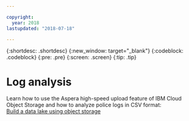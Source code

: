 ```yaml
---

copyright:
  year: 2018
lastupdated: "2018-07-18"

---
```


{:shortdesc: .shortdesc}
{:new_window: target="_blank"}
{:codeblock: .codeblock}
{:pre: .pre}
{:screen: .screen}
{:tip: .tip}



# Log analysis

Learn how to use the Aspera high-speed upload feature of IBM Cloud Object Storage and how to analyze police logs in CSV format:  
[Build a data lake using object storage](https://console.bluemix.net/docs/tutorials/smart-data-lake.html#build-a-data-lake-using-object-storage) 


